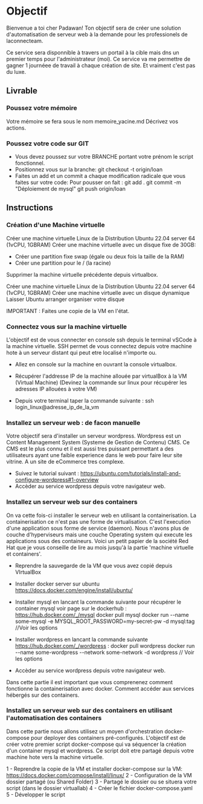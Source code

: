 # Objectif 


Bienvenue a toi cher Padawan! Ton objectif sera de créer une solution d'automatisation de serveur web à la demande pour les professionels de laconnecteam.

Ce service sera disponnible à travers un portail à la cible mais dns un premier temps pour l'administrateur (moi). Ce service va me permettre de gagner 1 journéee de travail à chaque création de site. Et vraiment c'est pas du luxe.


## Livrable

### Poussez votre mémoire
Votre mémoire se fera sous le nom memoire_yacine.md
Décrivez vos actions.

### Poussez votre code sur GIT
- Vous devez poussez sur votre BRANCHE portant votre prénom le script fonctionnel.
- Positionnez vous sur la branche:
    git checkout -t origin/loan
- Faites un add et un commit a chaque modification radicale que vous faites sur votre code:
Pour pousser on fait : 
    git add .
    git commit -m "Déploiement de mysql"
    git push origin/loan



## Instructions

### Création d'une Machine virtuelle

Créer une machine virtuelle Linux de la Distribution Ubuntu 22.04 server 64 (1vCPU, 1GBRAM)
Créer une machine virtuelle avec un disque fixe de 30GB: 
- Créer une partition fixe swap (égale ou deux fois la taille de la RAM)
- Créer une partition pour le / (la racine)

Supprimer la machine virtuelle précédente depuis virtualbox.

Créer une machine virtuelle Linux de la Distribution Ubuntu 22.04 server 64 (1vCPU, 1GBRAM)
Créer une machine virtuelle avec un disque dynamique
Laisser Ubuntu arranger organiser votre disque

IMPORTANT : Faites une copie de la VM en l'état.


### Connectez vous sur la machine virtuelle

L'objectif est de vous connecter en console ssh depuis le terminal vSCode à la machine virtuelle.
SSH permet de vous connectez depuis votre machine hote à un serveur distant qui peut etre localisé n'importe ou.

- Allez en console sur la machine en ouvrant la console virtualbox.
- Récupérer l'addresse IP de la machine allouée par virtualBox à la VM (Virtual Machine)
 (Devinez la commande sur linux pour récupérer les adresses IP allouées à votre VM)

- Depuis votre terminal taper la commande suivante :
ssh login_linux@adresse_ip_de_la_vm


### Installez un serveur web : de facon manuelle

Votre objectif sera d'installer un serveur wordpress. Wordpress est un Content Management System (Systeme de Gestion de Contenu) CMS. Ce CMS est le plus connu et il est aussi tres puissant permettant a des utilisateurs ayant une faible experience dans le web pour faire leur site vitrine. A un site de eCommerce tres complexe.

- Suivez le tutorial suivant : https://ubuntu.com/tutorials/install-and-configure-wordpress#1-overview
- Accèder au service wordpress depuis votre navigateur web.

### Installez un serveur web sur des containers

On va cette fois-ci installer le serveur web en utilisant la containerisation.
La containerisation ce n'est pas une forme de virtualisation. C'est l'execution d'une application sous forme de service (daemon).
Nous n'avons plus de couche d'hyperviseurs mais une couche Operating system qui execute les applications sous des containeurs. Voici un petit papier de la société Red Hat que je vous conseille de lire au mois jusqu'à la partie 'machine virtuelle et containers'.

- Reprendre la sauvegarde de la VM que vous avez copié depuis VIrtualBox
- Installer docker server sur ubuntu https://docs.docker.com/engine/install/ubuntu/
- Installer mysql en lancant la commande suivante pour récupérer le container mysql voir page sur le dockerhub : https://hub.docker.com/_/mysql
    docker pull mysql
    docker run --name some-mysql -e MYSQL_ROOT_PASSWORD=my-secret-pw -d mysql:tag   //Voir les options

- Installer wordpress en lancant la commande suivante https://hub.docker.com/_/wordpress :
    docker pull wordpress
    docker run --name some-wordpress --network some-network -d wordpress    // Voir les options

- Accèder au service wordpress depuis votre navigateur web.

Dans cette partie il est important que vous comprenenez comment fonctionne la containerisation avec docker. Comment accéder aux services hébergés sur des containers.



### Installez un serveur web sur des containers en utilisant l'automatisation des containers

Dans cette partie nous allons utilisez un moyen d'orchestration docker-compose pour deployer des containers pré-configurés.
L'objectif est de créer votre premier script docker-compose qui va séquencer la création d'un container mysql et wordpress.
Ce script doit etre partagé depuis votre machine hote vers la machine virtuelle.

1 - Reprendre la copie de la VM et installer docker-compose sur la VM:
    https://docs.docker.com/compose/install/linux/
2 - Configuration de la VM dossier partagé (ou Shared Folder)
3 - Partagé le dossier ou se situera votre script (dans le dossier virtuallab)
4 - Créer le fichier docker-compose.yaml
5 - Développer le script